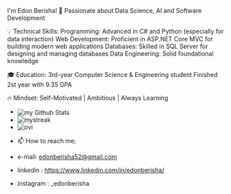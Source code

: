 I'm Edon Berisha!
🚀 Passionate about Data Science, AI and Software Development

💡 Technical Skills:
Programming: Advanced in C# and Python (especially for data interaction)
Web Development: Proficient in ASP.NET Core MVC for building modern web applications
Databases: Skilled in SQL Server for designing and managing databases
Data Engineering: Solid foundational knowledge

🎓 Education:
3rd-year Computer Science & Engineering student
Finished 2st year with 9.35 GPA

🔥 Mindset:
Self-Motivated | Ambitious | Always Learning
  
- <img align="center" src="https://github-readme-stats.vercel.app/api?username=edonberishaa&include_all_commits=true&count_private=true&show_icons=true&line_height=20&title_color=2B5BBD&icon_color=1124BB&text_color=A1A1A1&theme=tokyonight" alt="my Github Stats"/>
- <img src="https://github-readme-streak-stats.herokuapp.com/?user=edonberishaa&theme=tokyonight" alt="mystreak"/>
- <img src="https://github-readme-stats.vercel.app/api/top-langs?username=edonberishaa&show_icons=true&locale=en&layout=compact&theme=tokyonight" alt="ovi" />




- 📫 How to reach me;
-  e-mail: edonberisha52@gmail.com
- linkedin : https://www.linkedin.com/in/edonberisha/
- instagram : _edonberisha
  


<!---
edonberishaa/edonberishaa is a ✨ special ✨ repository because its `README.md` (this file) appears on your GitHub profile.
You can click the Preview link to take a look at your changes.
--->
